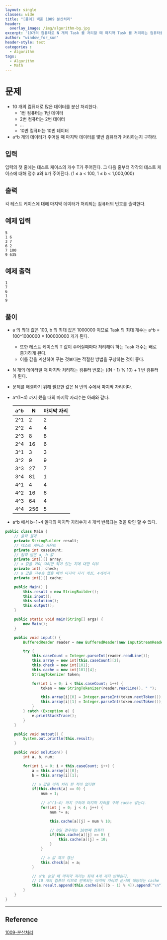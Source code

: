 ```yaml
--- 
layout: single
classes: wide
title: "[풀이] 백준 1009 분산처리"
header:
  overlay_image: /img/algorithm-bg.jpg
excerpt: '10개의 컴퓨터로 N 개의 Task 를 처리할 때 마지막 Task 를 처리하는 컴퓨터를 구하자'
author: "window_for_sun"
header-style: text
categories :
  - Algorithm
tags:
  - Algorithm
  - Math
---  
```


# 문제
- 10 개의 컴퓨터로 많은 데이터를 분산 처리한다.
	- 1번 컴퓨터는 1번 데이터
	- 2번 컴퓨터는 2번 데이터
	- ...
	- 10번 컴퓨터는 10번 데이터
- a^b 개의 데이터가 주어질 때 마지막 데이터를 몇번 컴퓨터가 처리하는지 구하라.

## 입력
입력의 첫 줄에는 테스트 케이스의 개수 T가 주어진다. 그 다음 줄부터 각각의 테스트 케이스에 대해 정수 a와 b가 주어진다. (1 ≤ a < 100, 1 ≤ b < 1,000,000)

## 출력
각 테스트 케이스에 대해 마지막 데이터가 처리되는 컴퓨터의 번호를 출력한다.

## 예제 입력

```
5
1 6
3 7
6 2
7 100
9 635
```  

## 예제 출력

```
1
7
6
1
9
```  

## 풀이
- a 의 최대 값은 100, b 의 최대 값은 1000000 이므로 Task 의 최대 개수는 a^b = 100^1000000 = 100000000 개가 된다.
	- 또한 테스트 케이스의 T 값이 주어질때마다 처리해야 하는 Task 개수는 배로 증가하게 된다.
	- 이를 값을 계산하여 푸는 것보다는 적절한 방법을 구상하는 것이 좋다.
- N 개의 데이터일 때 마지막 처리하는 컴퓨터 번호는 ((N - 1) % 10) + 1 번 컴퓨터가 된다.
- 문제를 해결하기 위해 필요한 값은 N 번의 수에서 마지막 자리이다.
- a^(1~4) 까지 했을 때의 마지막 자리수는 아래와 같다.

	a^b|N|마지막 자리|
	---|---|---|
	2^1|2|2|
	2^2|4|4|
	2^3|8|8|
	2^4|16|6|
	3^1|3|3|
	3^2|9|9|
	3^3|27|7|
	3^4|81|1|
	4^1|4|4|
	4^2|16|6|
	4^3|64|4|
	4^4|256|5

- a^b 에서 b=1~4 일때의 마지막 자리수가 4 개씩 반복되는 것을 확인 할 수 있다.
	
```java
public class Main {
    // 출력 결과
    private StringBuilder result;
    // 테스트 케이스 카운트
    private int caseCount;
    // 입력 받은 a, b 값
    private int[][] array;
    // a 값을 이미 처리한 적이 있는 지에 대한 여부
    private int[] check;
    // a 값을 지수승 했을 때의 마지막 자리 캐싱, 4개까지
    private int[][] cache;

    public Main() {
        this.result = new StringBuilder();
        this.input();
        this.solution();
        this.output();
    }

    public static void main(String[] args) {
        new Main();
    }

    public void input() {
        BufferedReader reader = new BufferedReader(new InputStreamReader(System.in));

        try {
            this.caseCount = Integer.parseInt(reader.readLine());
            this.array = new int[this.caseCount][2];
            this.check = new int[101];
            this.cache = new int[101][4];
            StringTokenizer token;

            for(int i = 0; i < this.caseCount; i++) {
                token = new StringTokenizer(reader.readLine(), " ");

                this.array[i][0] = Integer.parseInt(token.nextToken());
                this.array[i][1] = Integer.parseInt(token.nextToken());
            }
        } catch (Exception e) {
            e.printStackTrace();
        }
    }

    public void output() {
        System.out.println(this.result);
    }

    public void solution() {
        int a, b, num;

        for(int i = 0; i < this.caseCount; i++) {
            a = this.array[i][0];
            b = this.array[i][1];

            // a 값을 아직 처리 한 적이 없다면
            if(this.check[a] == 0) {
                num = 1;
                
                // a^(1~4) 까지 구하며 마지막 자리를 구해 cache 넣는다.
                for(int j = 0; j < 4; j++) {
                    num *= a;

                    this.cache[a][j] = num % 10;

                    // 0일 경우에는 10번째 컴퓨터
                    if(this.cache[a][j] == 0) {
                        this.cache[a][j] = 10;
                    }
                }

                // a 값 체크 갱신
                this.check[a] = a;
            }

            // a^b 승일 때 마지막 자리는 최대 4개 까지 반복된다. 
            // 10 개의 컴퓨터 이므로 반복되는 마지막 자리의 순서에 해당하는 cache 값을 결과값으로 설정한다.
            this.result.append(this.cache[a][(b - 1) % 4]).append("\n");
        }
    }
}
```  

---
## Reference
[1009-분산처리](https://www.acmicpc.net/problem/1009)  
